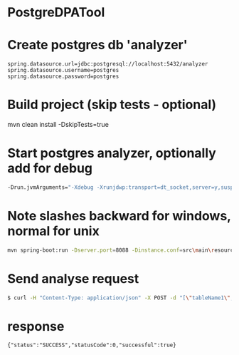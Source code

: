 # PostgreDPATool
# Create postgres db 'analyzer'
```
spring.datasource.url=jdbc:postgresql://localhost:5432/analyzer
spring.datasource.username=postgres
spring.datasource.password=postgres
```

# Build project (skip tests - optional)
mvn clean install -DskipTests=true

# Start postgres analyzer, optionally add for debug
```bash
-Drun.jvmArguments="-Xdebug -Xrunjdwp:transport=dt_socket,server=y,suspend=n,address=5005"
```
# Note slashes backward for windows, normal for unix
```bash
mvn spring-boot:run -Dserver.port=8088 -Dinstance.conf=src\main\resources\application.properties -Dlog4j.configuration=file:conf\log4j.properties 
```

# Send analyse request
```bash
$ curl -H "Content-Type: application/json" -X POST -d "[\"tableName1\",\"tableName2\"]" http://localhost:8088/api/v1/analyze
```
# response
```
{"status":"SUCCESS","statusCode":0,"successful":true}
```